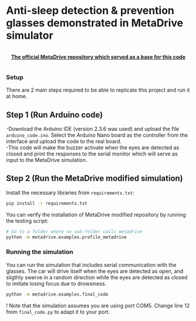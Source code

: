<br>

# Anti-sleep detection & prevention glasses demonstrated in MetaDrive simulator 


<div style="text-align: center; width:100%; margin: 0 auto; display: inline-block">
<strong>

<a href="https://github.com/metadriverse/metadrive/tree/main">The official MetaDrive repository which served as a base for this code</a>


</strong>
</div>

<br>

### Setup
There are 2 main steps required to be able to replicate this project and run it at home.  

## Step 1 (Run Arduino code)
-Download the Arduino IDE (version 2.3.6 was used) and upload the file `arduino_code.ino`. Select the Arduino Nano board as the controller from the interface and upload the code to the real board.  
-This code will make the buzzer activate when the eyes are detected as closed and print the responses to the serial monitor which will serve as input to the MetaDrive simulation.  
## Step 2 (Run the MetaDrive modified simulation)

Install the necessary libraries from `requirements.txt`:  

```bash
pip install -r requirements.txt
```

You can verify the installation of MetaDrive modified repository by running the testing script:  

```bash
# Go to a folder where no sub-folder calls metadrive
python -m metadrive.examples.profile_metadrive
```



### Running the simulation 
You can run the simulation that includes serial communication with the glasses. The car will drive itself when the eyes are detected as open, and sligthly swerve in a random direction while the eyes are detected as closed to imitate losing focus due to drowsiness.
```bash
python -m metadrive.examples.final_code
```
! Note that the simulation assumes you are using port COM5. Change line 12 from `final_code.py` to adapt it to your port.


